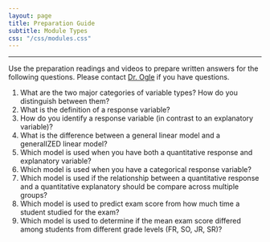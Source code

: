 ```yaml
---
layout: page
title: Preparation Guide
subtitle: Module Types
css: "/css/modules.css"
---
```


----

<div class="alert alert-warning">
Use the preparation readings and videos to prepare written answers for the following questions. Please contact <a href="mailto:dogle@northland.edu">Dr. Ogle</a> if you have questions.
</div>

1. What are the two major categories of variable types? How do you distinguish between them?
1. What is the definition of a response variable?
1. How do you identify a response variable (in contrast to an explanatory variable)?
1. What is the difference between a general linear model and a generalIZED linear model?
1. Which model is used when you have both a quantitative response and explanatory variable?
1. Which model is used when you have a categorical response variable?
1. Which model is used if the relationship between a quantitative response and a quantitative explanatory should be compare across multiple groups?
1. Which model is used to predict exam score from how much time a student studied for the exam?
1. Which model is used to determine if the mean exam score differed among students from different grade levels (FR, SO, JR, SR)?
